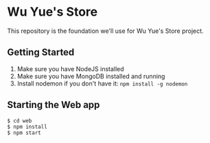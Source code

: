 Wu Yue's Store
=======================================

This repository is the foundation we'll use for Wu Yue's Store project.

## Getting Started

1. Make sure you have NodeJS installed
1. Make sure you have MongoDB installed and running
1. Install nodemon if you don't have it: `npm install -g nodemon`

## Starting the Web app

```Shell
$ cd web
$ npm install
$ npm start
```

